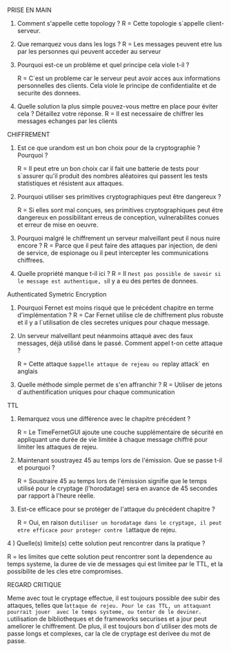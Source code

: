 PRISE EN MAIN

1) Comment s'appelle cette topology ?
   R = Cette topologie s`appelle client-serveur.

2) Que remarquez vous dans les logs ?
   R = Les messages peuvent etre lus par les personnes
   qui peuvent acceder au serveur

3) Pourquoi est-ce un problème et quel principe cela viole t-il ?

   R = C`est un probleme car le serveur peut avoir acces aux informations personnelles des clients. Cela viole le principe de confidentialite et de securite des donnees.

4) Quelle solution la plus simple pouvez-vous mettre en place pour éviter cela ? Détaillez votre réponse.
   R = Il est necessaire de chiffrer les messages echanges par les clients


CHIFFREMENT

1) Est ce que urandom est un bon choix pour de la cryptographie ? Pourquoi ?

   R = Il peut etre un bon choix car il fait une batterie de tests pour s`assurer
   qu'il produit des nombres aléatoires qui passent les tests statistiques et résistent aux attaques.

2) Pourquoi utiliser ses primitives cryptographiques peut être dangereux ?

   R = Si elles sont mal conçues, ses primitives cryptographiques peut être dangereux
   en possibilitant erreus de conception, vulnerabilites conues et erreur de mise en oeuvre.

3) Pourquoi malgré le chiffrement un serveur malveillant peut il nous nuire encore ?
   R = Parce que il peut faire des attaques par injection, de deni de service, de espionage ou il peut intercepter les communications chiffrees.

4) Quelle propriété manque t-il ici ?
   R = Il n`est pas possible de savoir si le message est authentique, s`il y a eu des
   pertes de donnees.

Authenticated Symetric Encryption

1) Pourquoi Fernet est moins risqué que le précédent chapitre en terme d'implémentation ?
   R = Car Fernet utilise cle de chiffrement plus robuste et il y a l`utilisation de cles secretes uniques pour chaque message.

2) Un serveur malveillant peut néanmoins attaqué avec des faux messages, déjà utilisé dans le
passé. Comment appel t-on cette attaque ?

   R = Cette attaque s`appelle attaque de rejeau ou `replay attack` en anglais

3) Quelle méthode simple permet de s'en affranchir ?
   R = Utiliser de jetons d`authentification uniques pour chaque communication

TTL

1) Remarquez vous une différence avec le chapitre précédent ?
   
   R = Le TimeFernetGUI ajoute une couche supplémentaire de sécurité en appliquant une durée de vie limitée à chaque message chiffré pour limiter les attaques de rejeu.

2) Maintenant soustrayez 45 au temps lors de l'émission. Que se passe t-il et pourquoi ?

   R = Soustraire 45 au temps lors de l'émission signifie que le temps utilisé pour le cryptage (l'horodatage) sera en avance de 45 secondes par rapport à l'heure réelle. 

3) Est-ce efficace pour se protéger de l'attaque du précédent chapitre ?

   R = Oui, en raison d`utiliser un horodatage dans le cryptage, il peut etre efficace pour proteger contre l`attaque de rejeu.

4 ) Quelle(s) limite(s) cette solution peut rencontrer dans la pratique ?

   R = les limites que cette solution peut rencontrer sont la dependence au temps systeme, la duree de vie de messages qui est limitee par le TTL, et la possibilite de les cles etre compromises.

   REGARD CRITIQUE

   Meme avec tout le cryptage effectue, il est toujours possible dee subir des attaques, telles que l`attaque de rejeu. Pour le cas TTL, un attaquant pourrait jouer  avec le temps
   systeme, ou tenter de le deviner. 
   L`utilisation de bibliotheques et de frameworks securises et a jour peut ameliorer le chiffrement. De plus, il est toujours bon d`utiliser des mots de passe longs et complexes,
   car la cle de cryptage est derivee du mot de passe.